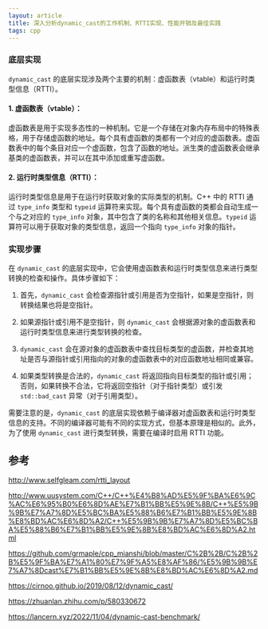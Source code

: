 ```yaml
---
layout: article
title: 深入分析dynamic_cast的工作机制、RTTI实现、性能开销及最佳实践
tags: cpp
---
```


### 底层实现

`dynamic_cast` 的底层实现涉及两个主要的机制：虚函数表（vtable）和运行时类型信息（RTTI）。

#### 1. 虚函数表（vtable）：
   虚函数表是用于实现多态性的一种机制。它是一个存储在对象内存布局中的特殊表格，用于存储虚函数的地址。每个具有虚函数的类都有一个对应的虚函数表。虚函数表中的每个条目对应一个虚函数，包含了函数的地址。派生类的虚函数表会继承基类的虚函数表，并可以在其中添加或重写虚函数。

#### 2. 运行时类型信息（RTTI）：
   运行时类型信息是用于在运行时获取对象的实际类型的机制。C++ 中的 RTTI 通过 `type_info` 类型和 `typeid` 运算符来实现。每个具有虚函数的类都会自动生成一个与之对应的 `type_info` 对象，其中包含了类的名称和其他相关信息。`typeid` 运算符可以用于获取对象的类型信息，返回一个指向 `type_info` 对象的指针。


### 实现步骤
在 `dynamic_cast` 的底层实现中，它会使用虚函数表和运行时类型信息来进行类型转换的检查和操作。具体步骤如下：

1. 首先，`dynamic_cast` 会检查源指针或引用是否为空指针，如果是空指针，则转换结果也将是空指针。

2. 如果源指针或引用不是空指针，则 `dynamic_cast` 会根据源对象的虚函数表和运行时类型信息来进行类型转换的检查。

3. `dynamic_cast` 会在源对象的虚函数表中查找目标类型的虚函数，并检查其地址是否与源指针或引用指向的对象的虚函数表中的对应函数地址相同或兼容。

4. 如果类型转换是合法的，`dynamic_cast` 将返回指向目标类型的指针或引用；否则，如果转换不合法，它将返回空指针（对于指针类型）或引发 `std::bad_cast` 异常（对于引用类型）。

需要注意的是，`dynamic_cast` 的底层实现依赖于编译器对虚函数表和运行时类型信息的支持。不同的编译器可能有不同的实现方式，但基本原理是相似的。此外，为了使用 `dynamic_cast` 进行类型转换，需要在编译时启用 RTTI 功能。


## 参考 

http://www.selfgleam.com/rtti_layout

http://www.uusystem.com/C++/C++%E4%B8%AD%E5%9F%BA%E6%9C%AC%E6%95%B0%E6%8D%AE%E7%B1%BB%E5%9E%8B/C++%E5%9B%9B%E7%A7%8D%E5%BC%BA%E5%88%B6%E7%B1%BB%E5%9E%8B%E8%BD%AC%E6%8D%A2/C++%E5%9B%9B%E7%A7%8D%E5%BC%BA%E5%88%B6%E7%B1%BB%E5%9E%8B%E8%BD%AC%E6%8D%A2.html

https://github.com/grmaple/cpp_mianshi/blob/master/C%2B%2B/C%2B%2B%E5%9F%BA%E7%A1%80%E7%9F%A5%E8%AF%86/%E5%9B%9B%E7%A7%8Dcast%E7%B1%BB%E5%9E%8B%E8%BD%AC%E6%8D%A2.md

https://cirnoo.github.io/2019/08/12/dynamic_cast/

https://zhuanlan.zhihu.com/p/580330672

https://lancern.xyz/2022/11/04/dynamic-cast-benchmark/